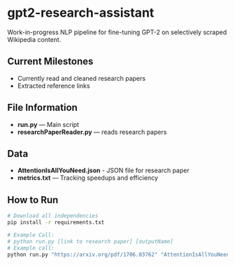 # gpt2-research-assistant

Work-in-progress NLP pipeline for fine-tuning GPT-2 on selectively scraped Wikipedia content.

## Current Milestones
- Currently read and cleaned research papers
- Extracted reference links  

## File Information
- **run.py** — Main script  
- **researchPaperReader.py** — reads research papers  

## Data
- **AttentionIsAllYouNeed.json** - JSON file for research paper
- **metrics.txt** — Tracking speedups and efficiency  

## How to Run

```bash
# Download all independencies
pip install -r requirements.txt
```

```bash
# Example Call:
# python run.py [link to research paper] [outputName]
# Example call: 
python run.py "https://arxiv.org/pdf/1706.03762" "AttentionIsAllYouNeed"
```


